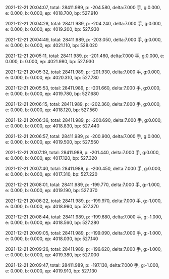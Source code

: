 2021-12-21 20:04:07, total: 28411.989, p: -204.580, delta:7.000 手, g:0.000, e: 0.000, b: 0.000, ep: 4018.700, bp: 527.910

2021-12-21 20:04:28, total: 28411.989, p: -204.240, delta:7.000 手, g:0.000, e: 0.000, b: 0.000, ep: 4019.200, bp: 527.930

2021-12-21 20:04:49, total: 28411.989, p: -203.050, delta:7.000 手, g:0.000, e: 0.000, b: 0.000, ep: 4021.110, bp: 528.020

2021-12-21 20:05:11, total: 28411.989, p: -201.460, delta:7.000 手, g:0.000, e: 0.000, b: 0.000, ep: 4021.980, bp: 527.930

2021-12-21 20:05:32, total: 28411.989, p: -201.930, delta:7.000 手, g:0.000, e: 0.000, b: 0.000, ep: 4020.310, bp: 527.780

2021-12-21 20:05:53, total: 28411.989, p: -201.660, delta:7.000 手, g:0.000, e: 0.000, b: 0.000, ep: 4019.780, bp: 527.680

2021-12-21 20:06:15, total: 28411.989, p: -202.360, delta:7.000 手, g:0.000, e: 0.000, b: 0.000, ep: 4018.120, bp: 527.560

2021-12-21 20:06:36, total: 28411.989, p: -200.690, delta:7.000 手, g:0.000, e: 0.000, b: 0.000, ep: 4018.830, bp: 527.440

2021-12-21 20:06:57, total: 28411.989, p: -200.900, delta:7.000 手, g:0.000, e: 0.000, b: 0.000, ep: 4019.500, bp: 527.550

2021-12-21 20:07:19, total: 28411.989, p: -201.440, delta:7.000 手, g:0.000, e: 0.000, b: 0.000, ep: 4017.120, bp: 527.320

2021-12-21 20:07:40, total: 28411.989, p: -200.450, delta:7.000 手, g:0.000, e: 0.000, b: 0.000, ep: 4017.310, bp: 527.220

2021-12-21 20:08:01, total: 28411.989, p: -199.770, delta:7.000 手, g:-1.000, e: 0.000, b: 0.000, ep: 4019.190, bp: 527.370

2021-12-21 20:08:22, total: 28411.989, p: -199.970, delta:7.000 手, g:-1.000, e: 0.000, b: 0.000, ep: 4018.990, bp: 527.370

2021-12-21 20:08:44, total: 28411.989, p: -199.680, delta:7.000 手, g:-1.000, e: 0.000, b: 0.000, ep: 4018.560, bp: 527.280

2021-12-21 20:09:05, total: 28411.989, p: -199.090, delta:7.000 手, g:-1.000, e: 0.000, b: 0.000, ep: 4018.030, bp: 527.140

2021-12-21 20:09:26, total: 28411.989, p: -196.620, delta:7.000 手, g:-1.000, e: 0.000, b: 0.000, ep: 4019.380, bp: 527.000

2021-12-21 20:09:47, total: 28411.989, p: -197.130, delta:7.000 手, g:-1.000, e: 0.000, b: 0.000, ep: 4019.910, bp: 527.130